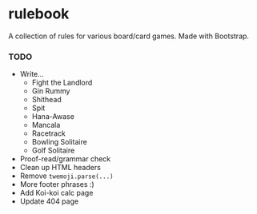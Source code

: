 # rulebook
A collection of rules for various board/card games. Made with Bootstrap.

### TODO
- Write...
  - Fight the Landlord
  - Gin Rummy
  - Shithead
  - Spit
  - Hana-Awase
  - Mancala
  - Racetrack
  - Bowling Solitaire
  - Golf Solitaire
- Proof-read/grammar check
- Clean up HTML headers
- Remove `twemoji.parse(...)`
- More footer phrases :)
- Add Koi-koi calc page
- Update 404 page